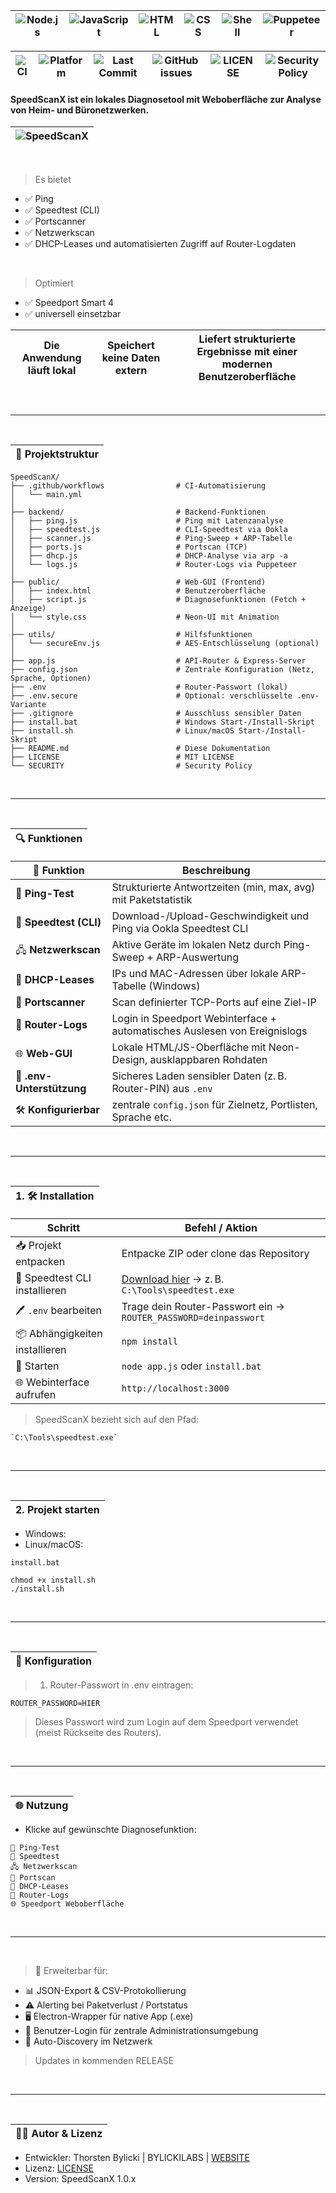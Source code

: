 |![Node.js](https://img.shields.io/badge/Node.js-18%2B-green)|![JavaScript](https://img.shields.io/badge/JavaScript-ES6+-yellow)|![HTML](https://img.shields.io/badge/HTML5-UI-blue)|![CSS](https://img.shields.io/badge/CSS3-Neon%20Style-purple)|![Shell](https://img.shields.io/badge/Shell-Bash%20%26%20Batch-lightgrey)|![Puppeteer](https://img.shields.io/badge/Puppeteer-Automation-brightgreen)|
|---|---|---|---|---|---|

![CI](https://github.com/bylickilabs/speedScanX/actions/workflows/main.yml/badge.svg)|![Platform](https://img.shields.io/badge/platform-Windows%20%7C%20Linux-lightgrey)|![Last Commit](https://img.shields.io/github/last-commit/bylickilabs/speedScanX)|![GitHub issues](https://img.shields.io/github/issues/bylickilabs/speedScanX)|![LICENSE](https://img.shields.io/github/license/bylickilabs/speedScanX)|![Security Policy](https://img.shields.io/badge/Security-Policy-green)|
|---|---|---|---|---|---|

#### **SpeedScanX** ist ein lokales Diagnosetool mit Weboberfläche zur Analyse von Heim- und Büronetzwerken.  

|![SpeedScanX](https://github.com/user-attachments/assets/56acb858-815b-44fc-8692-31d384256d2c)|
|---|

<br>

> Es bietet
- ✅ Ping
- ✅ Speedtest (CLI)
- ✅ Portscanner
- ✅ Netzwerkscan
- ✅ DHCP-Leases und automatisierten Zugriff auf Router-Logdaten
      
<br>

> Optimiert
- ✅ Speedport Smart 4
- ✅ universell einsetzbar

| Die Anwendung läuft lokal | Speichert keine Daten extern | Liefert strukturierte Ergebnisse mit einer modernen Benutzeroberfläche |
|---|---|---|

<br>

---

<br>

|📁 Projektstruktur|
|---|

```yarn
SpeedScanX/
├── .github/workflows                # CI-Automatisierung
│   └── main.yml             
│
├── backend/                         # Backend-Funktionen
│   ├── ping.js                      # Ping mit Latenzanalyse
│   ├── speedtest.js                 # CLI-Speedtest via Ookla
│   ├── scanner.js                   # Ping-Sweep + ARP-Tabelle
│   ├── ports.js                     # Portscan (TCP)
│   ├── dhcp.js                      # DHCP-Analyse via arp -a
│   └── logs.js                      # Router-Logs via Puppeteer
│
├── public/                          # Web-GUI (Frontend)
│   ├── index.html                   # Benutzeroberfläche
│   ├── script.js                    # Diagnosefunktionen (Fetch + Anzeige)
│   └── style.css                    # Neon-UI mit Animation
│
├── utils/                           # Hilfsfunktionen
│   └── secureEnv.js                 # AES-Entschlüsselung (optional)
│
├── app.js                           # API-Router & Express-Server
├── config.json                      # Zentrale Konfiguration (Netz, Sprache, Optionen)
├── .env                             # Router-Passwort (lokal)
├── .env.secure                      # Optional: verschlüsselte .env-Variante
├── .gitignore                       # Ausschluss sensibler Daten
├── install.bat                      # Windows Start-/Install-Skript
├── install.sh                       # Linux/macOS Start-/Install-Skript
├── README.md                        # Diese Dokumentation
├── LICENSE                          # MIT LICENSE
└── SECURITY                         # Security Policy
```

<br>

---

<br>

|🔍 Funktionen|
|---|

| 🧩 Funktion           | Beschreibung                                                                 |
|------------------------|------------------------------------------------------------------------------|
| 📡 **Ping-Test**         | Strukturierte Antwortzeiten (min, max, avg) mit Paketstatistik               |
| 📶 **Speedtest (CLI)**   | Download-/Upload-Geschwindigkeit und Ping via Ookla Speedtest CLI           |
| 🖧 **Netzwerkscan**      | Aktive Geräte im lokalen Netz durch Ping-Sweep + ARP-Auswertung              |
| 📄 **DHCP-Leases**       | IPs und MAC-Adressen über lokale ARP-Tabelle (Windows)                      |
| 🔌 **Portscanner**       | Scan definierter TCP-Ports auf eine Ziel-IP                                 |
| 📘 **Router-Logs**       | Login in Speedport Webinterface + automatisches Auslesen von Ereignislogs   |
| 🌐 **Web-GUI**           | Lokale HTML/JS-Oberfläche mit Neon-Design, ausklappbaren Rohdaten           |
| 🔐 **.env-Unterstützung**| Sicheres Laden sensibler Daten (z. B. Router-PIN) aus `.env`                |
| 🛠️ **Konfigurierbar**     | zentrale `config.json` für Zielnetz, Portlisten, Sprache etc.              |

<br>

---

<br>

|1. 🛠️ Installation|
|---|

| Schritt                        | Befehl / Aktion                                                   |
|--------------------------------|-------------------------------------------------------------------|
| 📥 Projekt entpacken           | Entpacke ZIP oder clone das Repository                            |
| 🔧 Speedtest CLI installieren  | [Download hier](https://www.speedtest.net/apps/cli) → z. B. `C:\Tools\speedtest.exe` |
| 🖊️ `.env` bearbeiten            | Trage dein Router-Passwort ein → `ROUTER_PASSWORD=deinpasswort`   |
| 📦 Abhängigkeiten installieren | `npm install`                                                    |
| 🚀 Starten                     | `node app.js` oder `install.bat`                                 |
| 🌐 Webinterface aufrufen       | `http://localhost:3000`                                          |

> SpeedScanX bezieht sich auf den Pfad:

```yarn
`C:\Tools\speedtest.exe`
```

<br>

---

<br>



|2. Projekt starten|
|---|

- Windows:
- Linux/macOS:

```yarn
install.bat
```

```yarn
chmod +x install.sh
./install.sh
```

<br>

---

<br>

|🔐 Konfiguration|
|---|
> 1. Router-Passwort in .env eintragen:

```yarn
ROUTER_PASSWORD=HIER
```

> Dieses Passwort wird zum Login auf dem Speedport verwendet (meist Rückseite des Routers).

<br>

---

<br>

|🌐 Nutzung|
|---|

- Klicke auf gewünschte Diagnosefunktion:

```yarn
📡 Ping-Test
📶 Speedtest
🖧 Netzwerkscan
🔌 Portscan
📄 DHCP-Leases
📘 Router-Logs
🌐 Speedport Weboberfläche
```

<br>

---

<br>

> 🧠 Erweiterbar für:
- 📊 JSON-Export & CSV-Protokollierung
- ⚠️ Alerting bei Paketverlust / Portstatus
- 🖥️ Electron-Wrapper für native App (.exe)
- 🔐 Benutzer-Login für zentrale Administrationsumgebung
- 🧩 Auto-Discovery im Netzwerk
> Updates in kommenden RELEASE
<br>

---

<br>

|👨‍💻 Autor & Lizenz|
|---|

- Entwickler: Thorsten Bylicki | BYLICKILABS | [WEBSITE](https://www.bylickilabs.de)
- Lizenz: [LICENSE](LICENSE)
- Version: SpeedScanX 1.0.x
